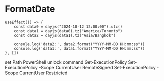 # FormatDate

    useEffect(() => {
        const data0 = dayjs("2024-10-12 12:00:00").utc()
        const data1 = dayjs(data0).tz("America/Toronto")
        const data2 = dayjs(data1).tz("Asia/Bangkok")

        console.log('data2:', data2.format("YYYY-MM-DD HH:mm:ss"))
        console.log('data1:', data1.format("YYYY-MM-DD HH:mm:ss"))
    }, [])


set Path PowerShell unlock command
Get-ExecutionPolicy
Set-ExecutionPolicy -Scope CurrentUser RemoteSigned
Set-ExecutionPolicy -Scope CurrentUser Restricted
